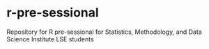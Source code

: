# r-pre-sessional
Repository for R pre-sessional for Statistics, Methodology, and Data Science Institute LSE students 
